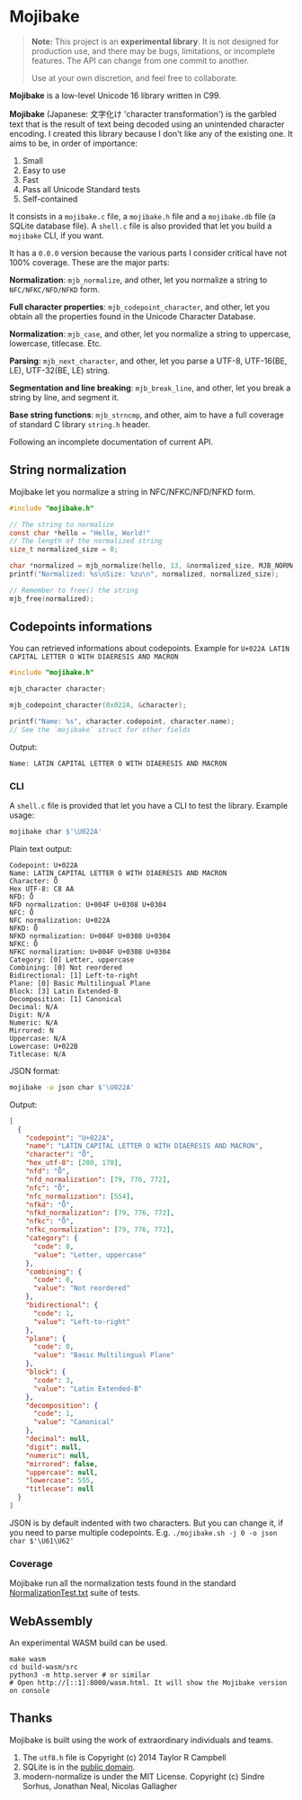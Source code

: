 # Mojibake

> **Note:**
> This project is an **experimental library**. It is not designed for production use, and there may
> be bugs, limitations, or incomplete features. The API can change from one commit to another.
>
> Use at your own discretion, and feel free to collaborate.

**Mojibake** is a low-level Unicode 16 library written in C99.

**Mojibake** (Japanese: 文字化け 'character transformation') is the garbled text that is the result
of text being decoded using an unintended character encoding. I created this library because I don't
like any of the existing one. It aims to be, in order of importance:

1. Small
2. Easy to use
3. Fast
4. Pass all Unicode Standard tests
5. Self-contained

It consists in a `mojibake.c` file, a `mojibake.h` file and a `mojibake.db` file (a SQLite database
file). A `shell.c` file is also provided that let you build a `mojibake` CLI, if you want.

It has a `0.0.0` version because the various parts I consider critical have not 100% coverage. These
are the major parts:

**Normalization**: `mjb_normalize`, and other, let you normalize a string to `NFC/NFKC/NFD/NFKD` form.

**Full character properties**: `mjb_codepoint_character`, and other, let you obtain all the
properties found in the Unicode Character Database.

**Normalization**: `mjb_case`, and other, let you normalize a string to uppercase, lowercase,
titlecase. Etc.

**Parsing**: `mjb_next_character`, and other, let you parse a UTF-8, UTF-16(BE, LE), UTF-32(BE, LE)
string.

**Segmentation and line breaking**: `mjb_break_line`, and other, let you break a string by line, and
segment it.

**Base string functions**: `mjb_strncmp`, and other, aim to have a full coverage of standard C
library `string.h` header.

Following an incomplete documentation of current API.

## String normalization

Mojibake let you normalize a string in NFC/NFKC/NFD/NFKD form.

```c
#include "mojibake.h"

// The string to normalize
const char *hello = "Hello, World!"
// The length of the normalized string
size_t normalized_size = 0;

char *normalized = mjb_normalize(hello, 13, &normalized_size, MJB_NORMALIZATION_NFC);
printf("Normalized: %s\nSize: %zu\n", normalized, normalized_size);

// Remember to free() the string
mjb_free(normalized);

```

## Codepoints informations

You can retrieved informations about codepoints. Example for `U+022A LATIN CAPITAL LETTER O WITH DIAERESIS AND MACRON`

```c
#include "mojibake.h"

mjb_character character;

mjb_codepoint_character(0x022A, &character);

printf("Name: %s", character.codepoint, character.name);
// See the `mojibake` struct for other fields
```

Output:

```
Name: LATIN CAPITAL LETTER O WITH DIAERESIS AND MACRON
```

### CLI

A `shell.c` file is provided that let you have a CLI to test the library. Example usage:

```sh
mojibake char $'\U022A'
```

Plain text output:

```
Codepoint: U+022A
Name: LATIN CAPITAL LETTER O WITH DIAERESIS AND MACRON
Character: Ȫ
Hex UTF-8: C8 AA
NFD: Ȫ
NFD normalization: U+004F U+0308 U+0304
NFC: Ȫ
NFC normalization: U+022A
NFKD: Ȫ
NFKD normalization: U+004F U+0308 U+0304
NFKC: Ȫ
NFKC normalization: U+004F U+0308 U+0304
Category: [0] Letter, uppercase
Combining: [0] Not reordered
Bidirectional: [1] Left-to-right
Plane: [0] Basic Multilingual Plane
Block: [3] Latin Extended-B
Decomposition: [1] Canonical
Decimal: N/A
Digit: N/A
Numeric: N/A
Mirrored: N
Uppercase: N/A
Lowercase: U+022B
Titlecase: N/A
```

JSON format:

```sh
mojibake -o json char $'\U022A'
```

Output:

```json
[
  {
    "codepoint": "U+022A",
    "name": "LATIN CAPITAL LETTER O WITH DIAERESIS AND MACRON",
    "character": "Ȫ",
    "hex_utf-8": [200, 170],
    "nfd": "Ȫ",
    "nfd_normalization": [79, 776, 772],
    "nfc": "Ȫ",
    "nfc_normalization": [554],
    "nfkd": "Ȫ",
    "nfkd_normalization": [79, 776, 772],
    "nfkc": "Ȫ",
    "nfkc_normalization": [79, 776, 772],
    "category": {
      "code": 0,
      "value": "Letter, uppercase"
    },
    "combining": {
      "code": 0,
      "value": "Not reordered"
    },
    "bidirectional": {
      "code": 1,
      "value": "Left-to-right"
    },
    "plane": {
      "code": 0,
      "value": "Basic Multilingual Plane"
    },
    "block": {
      "code": 3,
      "value": "Latin Extended-B"
    },
    "decomposition": {
      "code": 1,
      "value": "Canonical"
    },
    "decimal": null,
    "digit": null,
    "numeric": null,
    "mirrored": false,
    "uppercase": null,
    "lowercase": 555,
    "titlecase": null
  }
]
```

JSON is by default indented with two characters. But you can change it, if you need to parse
multiple codepoints. E.g. `./mojibake.sh -j 0 -o json char $'\U61\U62'`

### Coverage

Mojibake run all the normalization tests found in the standard
[NormalizationTest.txt](https://www.unicode.org/Public/16.0.0/ucd/NormalizationTest.txt) suite of
tests.

## WebAssembly

An experimental WASM build can be used.

```
make wasm
cd build-wasm/src
python3 -m http.server # or similar
# Open http://[::1]:8000/wasm.html. It will show the Mojibake version on console
```

## Thanks

Mojibake is built using the work of extraordinary individuals and teams.

1. The `utf8.h` file is Copyright (c) 2014 Taylor R Campbell
2. SQLite is in the [public domain](https://sqlite.org/copyright.html).
3. modern-normalize is under the MIT License. Copyright (c) Sindre Sorhus, Jonathan Neal, Nicolas
   Gallagher
